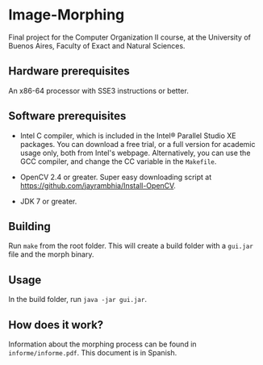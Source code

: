 Image-Morphing
==============

Final project for the Computer Organization II course, at the University of Buenos Aires, Faculty of Exact and Natural Sciences.

## Hardware prerequisites

An x86-64 processor with SSE3 instructions or better.

## Software prerequisites

- Intel C compiler, which is included in the Intel® Parallel Studio XE packages. You can download a free trial, or a full version for academic usage only, both from Intel's webpage. Alternatively, you can use the GCC compiler, and change the CC variable in the `Makefile`.

- OpenCV 2.4 or greater. Super easy downloading script at https://github.com/jayrambhia/Install-OpenCV.

- JDK 7 or greater.

## Building

Run `make` from the root folder. This will create a build folder with a `gui.jar` file and the morph binary.

## Usage

In the build folder, run `java -jar gui.jar`.

## How does it work?

Information about the morphing process can be found in `informe/informe.pdf`. This document is in Spanish.
